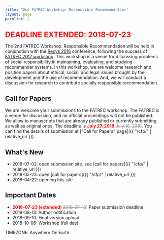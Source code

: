 ```yaml
---
title: "2nd FATREC Workshop: Responsible Recommendation"
layout: page
permlink: /
---
```


<div style="color: red; font-weight: bold; font-size: x-large;">DEADLINE EXTENDED: 2018-07-23</div>

The 2nd FATREC Workshop: Responsible Recommendation will be held in conjunction with the [Recys 2018](https://recsys.acm.org/recsys18/) conference, following the success of [FATREC 2017 workshop](https://piret.gitlab.io/fatrec/).
This workshop is a venue for discussing problems of social responsibility in maintaining, evaluating, and studying recommender systems.
In this workshop, we are welcome research and position papers about ethical, social, and legal issues brought by the development and the use of recommendation.
And, we will conduct a discussion for research to contribute socially responsible recommendation.

## Call for Papers

We are welcome your submissions to the FATREC workshop.
The FATREC is a venue for discussion, and no official proceedings will not be published.
We allow to manuscripts that are already published or currently submitting, as well as original ones.
The deadline is <span style="color: red; font-weight: bold;">July 27, 2018</span> <del style="color: gray;">July 16, 2018</del>.
You can find the details of submission at ["Call for Papers" page]({{ "/cfp/" | relative_url }}).

## What's New

* 2018-07-02: open submission site. see [call for papers]({{ "/cfp/" | relative_url }})
* 2018-05-23: open [call for papers]({{ "/cfp/" | relative_url }})
* 2018-04-22: opening this site

## Important Dates

* <span style="color: red; font-weight: bold;">2018-07-23 (extended)</span> <del style="color: gray;">2018-07-16</del>: Paper submission deadline
* 2018-08-13: Author notification
* 2018-09-10: Final version upload
* 2018-10-06: Workshop (full day)

TIMEZONE: Anywhere On Earth
